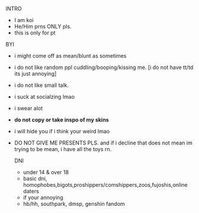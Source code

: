 
INTRO
- I am koi
- He/Him prns ONLY pls.
- this is only for pt

BYI
- i might come off as mean/blunt as sometimes
- i do not like random ppl cuddling/booping/kissing me. [i do not have tt/td its just annoying]
- i do not like small talk.
- i suck at socialzing lmao 
- i swear alot
- **do not copy or take inspo of my skins** 
- i will hide you if i think your weird lmao
- DO NOT GIVE ME PRESENTS PLS. and if i decline that does not mean im trying to be mean, i have all the toys rn.

  DNI
    - under 14 & over 18
    - basic dni, homophobes,bigots,proshippers/comshippers,zoos,fujoshis,online daters
    - if your annoying 
    - hb/hh, southpark, dmsp, genshin fandom

